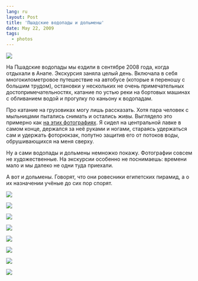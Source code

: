 ```yaml
---
lang: ru
layout: Post
title: 'Пшадские водопады и дольмены'
date: May 22, 2009
tags:
  - photos
---
```


![](/images/blog/2008-09-13-5D-8597-Artem-Sapegin.jpg)

На Пшадские водопады мы ездили в сентябре 2008 года, когда отдыхали в Анапе. Экскурсия заняла целый день. Включала в себя многокилометровое путешествие на автобусе (которые я переношу с большим трудом), остановки у нескольких не очень примечательных достопримечательностях, катание по устью реки на бортовых машинах с обливанием водой и прогулку по каньону к водопадам.

<!--more-->

Про катание на грузовиках могу лишь рассказать. Хотя пара человек с мыльницами пытались снимать и остались живы. Выглядело это примерно как [на этих фотографиях](http://www.azur.ru/betta/rest.php?view=1026 'Экскурсия на Пшадские водопады'). Я сидел на центральной лавке в самом конце, держался за неё руками и ногами, стараясь удержаться сам и удержать фоторюкзак, попутно защитив его от потоков воды, обрушивающихся на меня сверху.

Ну а сами водопады и дольмены немножко покажу. Фотографии совсем не художественные. На экскурсии особенно не поснимаешь: времени мало и мы далеко не одни туда приехали.

А вот и дольмены. Говорят, что они ровесники египетских пирамид, а о их назначении учёные до сих пор спорят.

![](/images/blog/2008-09-13-5D-8744-Artem-Sapegin.jpg)

![](photo://2008-09-13_5D_8644_Artem_Sapegin)

![](/images/blog/2008-09-13-5D-8457-Artem-Sapegin.jpg)

![](/images/blog/2008-09-13-5D-8474-Artem-Sapegin.jpg)

![](photo://2008-09-13_5D_8677_Artem_Sapegin)

![](/images/blog/2008-09-13-5D-8704-Artem-Sapegin.jpg)

![](/images/blog/2008-09-13-5D-8775-Artem-Sapegin.jpg)

![](photo://2008-09-13_5D_8713_Artem_Sapegin)
